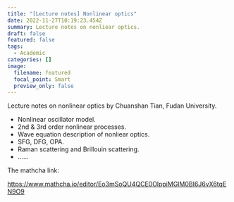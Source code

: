 ```yaml
---
title: "[Lecture notes] Nonlinear optics"
date: 2022-11-27T10:19:23.454Z
summary: L﻿ecture notes on nonliear optics.
draft: false
featured: false
tags:
  - Academic
categories: []
image:
  filename: featured
  focal_point: Smart
  preview_only: false
---
```

L﻿ecture notes on nonlinear optics by Chuanshan Tian, Fudan University.

* N﻿onlinear oscillator model.
* 2﻿nd & 3rd order nonlinear processes.
* W﻿ave equation description of nonliear optics.
* S﻿FG, DFG, OPA.
* R﻿aman scattering and Brillouin scattering.
* .﻿.....

T﻿he mathcha link:

<https://www.mathcha.io/editor/Eo3mSoQU4QCE0OlppiMGlM0BI6J6vX6tqEN9O9>